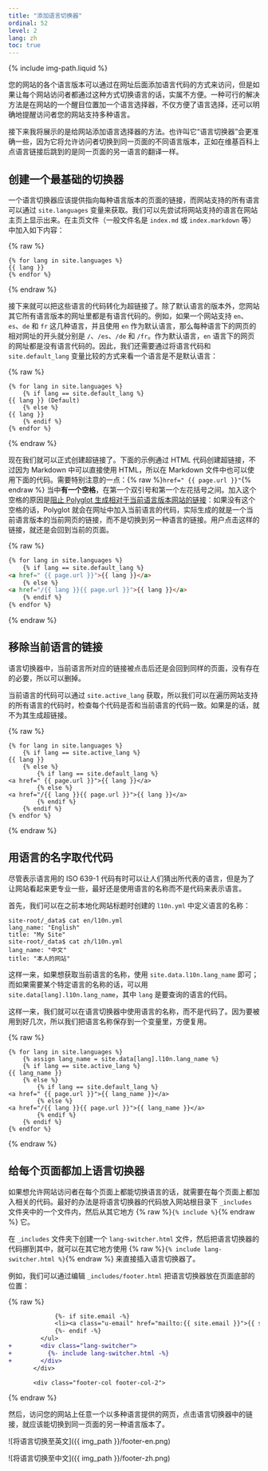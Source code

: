 ```yaml
---
title: "添加语言切换器"
ordinal: 52
level: 2
lang: zh
toc: true
---
```

{% include img-path.liquid %}

您的网站的各个语言版本可以通过在网址后面添加语言代码的方式来访问，但是如果让每个网站访问者都通过这种方式切换语言的话，实属不方便。一种可行的解决方法是在网站的一个醒目位置加一个语言选择器，不仅方便了语言选择，还可以明确地提醒访问者您的网站支持多种语言。

接下来我将展示的是给网站添加语言选择器的方法。也许叫它“语言切换器”会更准确一些，因为它将允许访问者切换到同一页面的不同语言版本，正如在维基百科上点语言链接后跳到的是同一页面的另一语言的翻译一样。

## 创建一个最基础的切换器

一个语言切换器应该提供指向每种语言版本的页面的链接，而网站支持的所有语言可以通过 `site.languages` 变量来获取。我们可以先尝试将网站支持的语言在网站主页上显示出来。在主页文件（一般文件名是 `index.md` 或 `index.markdown` 等）中加入如下内容：

{% raw %}
```liquid
{% for lang in site.languages %}
{{ lang }}
{% endfor %}
```
{% endraw %}

接下来就可以把这些语言的代码转化为超链接了。除了默认语言的版本外，您网站其它所有语言版本的网址里都是有语言代码的。例如，如果一个网站支持 `en`、`es`、`de` 和 `fr` 这几种语言，并且使用 `en` 作为默认语言，那么每种语言下的网页的相对网址的开头就分别是 `/`、`/es`、`/de` 和 `/fr`。作为默认语言，`en` 语言下的网页的网址都是没有语言代码的。因此，我们还需要通过将语言代码和 `site.default_lang` 变量比较的方式来看一个语言是不是默认语言：

{% raw %}
```liquid
{% for lang in site.languages %}
    {% if lang == site.default_lang %}
{{ lang }} (Default)
    {% else %}
{{ lang }}
    {% endif %}
{% endfor %}
```
{% endraw %}

现在我们就可以正式创建超链接了。下面的示例通过 HTML 代码创建超链接，不过因为 Markdown 中可以直接使用 HTML，所以在 Markdown 文件中也可以使用下面的代码。需要特别注意的一点：{% raw %}`href=" {{ page.url }}"`{% endraw %} 当中**有一个空格**，在第一个双引号和第一个左花括号之间。加入这个空格的原因是[阻止 Polyglot 生成相对于当前语言版本网站的链接](https://github.com/untra/polyglot/blob/1.3.2/README.md#relativized-local-urls)：如果没有这个空格的话，Polyglot 就会在网址中加入当前语言的代码，实际生成的就是一个当前语言版本的当前网页的链接，而不是切换到另一种语言的链接。用户点击这样的链接，就还是会回到当前的页面。

{% raw %}
```html
{% for lang in site.languages %}
    {% if lang == site.default_lang %}
<a href=" {{ page.url }}">{{ lang }}</a>
    {% else %}
<a href="/{{ lang }}{{ page.url }}">{{ lang }}</a>
    {% endif %}
{% endfor %}
```
{% endraw %}

## 移除当前语言的链接

语言切换器中，当前语言所对应的链接被点击后还是会回到同样的页面，没有存在的必要，所以可以删掉。

当前语言的代码可以通过 `site.active_lang` 获取，所以我们可以在遍历网站支持的所有语言的代码时，检查每个代码是否和当前语言的代码一致。如果是的话，就不为其生成超链接。

{% raw %}
```liquid
{% for lang in site.languages %}
    {% if lang == site.active_lang %}
{{ lang }}
    {% else %}
        {% if lang == site.default_lang %}
<a href=" {{ page.url }}">{{ lang }}</a>
        {% else %}
<a href="/{{ lang }}{{ page.url }}">{{ lang }}</a>
        {% endif %}
    {% endif %}
{% endfor %}
```
{% endraw %}

## 用语言的名字取代代码

尽管表示语言用的 ISO 639-1 代码有时可以让人们猜出所代表的语言，但是为了让网站看起来更专业一些，最好还是使用语言的名称而不是代码来表示语言。

首先，我们可以在之前本地化网站标题时创建的 `l10n.yml` 中定义语言的名称：

```console
site-root/_data$ cat en/l10n.yml
lang_name: "English"
title: "My Site"
site-root/_data$ cat zh/l10n.yml
lang_name: "中文"
title: "本人的网站"
```

这样一来，如果想获取当前语言的名称，使用 `site.data.l10n.lang_name` 即可；而如果需要某个特定语言的名称的话，可以用 `site.data[lang].l10n.lang_name`，其中 `lang` 是要查询的语言的代码。

这样一来，我们就可以在语言切换器中使用语言的名称，而不是代码了。因为要被用到好几次，所以我们把语言名称保存到一个变量里，方便复用。

{% raw %}
```liquid
{% for lang in site.languages %}
    {% assign lang_name = site.data[lang].l10n.lang_name %}
    {% if lang == site.active_lang %}
{{ lang_name }}
    {% else %}
        {% if lang == site.default_lang %}
<a href=" {{ page.url }}">{{ lang_name }}</a>
        {% else %}
<a href="/{{ lang }}{{ page.url }}">{{ lang_name }}</a>
        {% endif %}
    {% endif %}
{% endfor %}
```
{% endraw %}

## 给每个页面都加上语言切换器

如果想允许网站访问者在每个页面上都能切换语言的话，就需要在每个页面上都加入相关的代码。最好的办法是将语言切换器的代码放入网站根目录下 `_includes` 文件夹中的一个文件内，然后从其它地方 {% raw %}`{% include %}`{% endraw %} 它。

在 `_includes` 文件夹下创建一个 `lang-switcher.html` 文件，然后把语言切换器的代码挪到其中，就可以在其它地方使用 {% raw %}`{% include lang-switcher.html %}`{% endraw %} 来直接插入语言切换器了。

例如，我们可以通过编辑 `_includes/footer.html` 把语言切换器放在页面底部的位置：

{% raw %}
```diff
             {%- if site.email -%}
             <li><a class="u-email" href="mailto:{{ site.email }}">{{ site.email }}</a></li>
             {%- endif -%}
         </ul>
+        <div class="lang-switcher">
+          {%- include lang-switcher.html -%}
+        </div>
       </div>

       <div class="footer-col footer-col-2">
```
{% endraw %}

然后，访问您的网站上任意一个以多种语言提供的网页，点击语言切换器中的链接，就应该能切换到同一页面的另一种语言版本了。

![将语言切换至英文]({{ img_path }}/footer-en.png)

![将语言切换至中文]({{ img_path }}/footer-zh.png)
